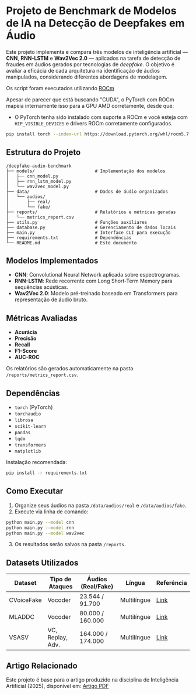 
# Projeto de Benchmark de Modelos de IA na Detecção de Deepfakes em Áudio

Este projeto implementa e compara três modelos de inteligência artificial — **CNN**, **RNN-LSTM** e **Wav2Vec 2.0** — aplicados na tarefa de detecção de fraudes em áudios gerados por tecnologias de *deepfake*. O objetivo é avaliar a eficácia de cada arquitetura na identificação de áudios manipulados, considerando diferentes abordagens de modelagem.

Os script foram executados utilizando [ROCm](https://github.com/ROCm/ROCm)

Apesar de parecer que está buscando "CUDA", o PyTorch com ROCm mapeia internamente isso para a GPU AMD corretamente, desde que:
- O PyTorch tenha sido instalado com suporte a ROCm e você esteja com `HIP_VISIBLE_DEVICES` e drivers ROCm corretamente configurados.

```bash
pip install torch --index-url https://download.pytorch.org/whl/rocm5.7
``` 

## Estrutura do Projeto

```
/deepfake-audio-benchmark
├── models/                       # Implementação dos modelos
│   ├── cnn_model.py
│   ├── rnn_lstm_model.py
│   └── wav2vec_model.py
├── data/                         # Dados de áudio organizados
│   └── audios/
│       ├── real/
│       └── fake/
├── reports/                      # Relatórios e métricas geradas
│   └── metrics_report.csv
├── utils.py                      # Funções auxiliares
├── database.py                   # Gerenciamento de dados locais
├── main.py                       # Interface CLI para execução
├── requirements.txt              # Dependências
└── README.md                     # Este documento
```

## Modelos Implementados

- **CNN**: Convolutional Neural Network aplicada sobre espectrogramas.
- **RNN-LSTM**: Rede recorrente com Long Short-Term Memory para sequências acústicas.
- **Wav2Vec 2.0**: Modelo pré-treinado baseado em Transformers para representação de áudio bruto.

## Métricas Avaliadas

- **Acurácia**
- **Precisão**
- **Recall**
- **F1-Score**
- **AUC-ROC**

Os relatórios são gerados automaticamente na pasta `/reports/metrics_report.csv`.

## Dependências

- `torch` (PyTorch)
- `torchaudio`
- `librosa`
- `scikit-learn`
- `pandas`
- `tqdm`
- `transformers`
- `matplotlib`

Instalação recomendada:

```bash
pip install -r requirements.txt
```

## Como Executar

1. Organize seus áudios na pasta `/data/audios/real` e `/data/audios/fake`.
2. Execute via linha de comando:

```bash
python main.py --model cnn
python main.py --model rnn
python main.py --model wav2vec
```

3. Os resultados serão salvos na pasta `/reports`.

## Datasets Utilizados

|  Dataset  | Tipo de Ataques  | Áudios (Real/Fake) | Língua        | Referência |
|------------|------------------|---------------------|----------------|------------|
| CVoiceFake | Vocoder          | 23.544 / 91.700     | Multilíngue    | [Link](https://dl.acm.org/doi/10.1145/3658644.3670285) |
| MLADDC     | Vocoder          | 80.000 / 160.000    | Multilíngue    | [Link](https://openreview.net/forum?id=ic3HvoOTeU) |
| VSASV      | VC, Replay, Adv. | 164.000 / 174.000   | Multilíngue    | [Link](https://www.isca-archive.org/interspeech_2024/hoang24b_interspeech.html) |

## Artigo Relacionado

Este projeto é base para o artigo produzido na disciplina de Inteligência Artificial (2025), disponível em: [Artigo PDF](https://github.com/elciofurtili/deepfake-audio-benchmark/blob/main/artigo.pdf)